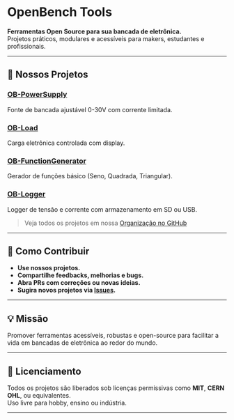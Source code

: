 
# OpenBench Tools

**Ferramentas Open Source para sua bancada de eletrônica.**  
Projetos práticos, modulares e acessíveis para makers, estudantes e profissionais.

---

## 🚀 Nossos Projetos

### [OB-PowerSupply](https://github.com/openbenchtools/OB-PowerSupply)
Fonte de bancada ajustável 0-30V com corrente limitada.

### [OB-Load](https://github.com/openbenchtools/OB-Load)
Carga eletrônica controlada com display.

### [OB-FunctionGenerator](https://github.com/openbenchtools/OB-FunctionGenerator)
Gerador de funções básico (Seno, Quadrada, Triangular).

### [OB-Logger](https://github.com/openbenchtools/OB-Logger)
Logger de tensão e corrente com armazenamento em SD ou USB.

> Veja todos os projetos em nossa [Organização no GitHub](https://github.com/openbenchtools)

---

## 🤝 Como Contribuir

- **Use nossos projetos.**
- **Compartilhe feedbacks, melhorias e bugs.**
- **Abra PRs com correções ou novas ideias.**
- **Sugira novos projetos via [Issues](https://github.com/openbenchtools/OB-PowerSupply/issues).**

---

## 💡 Missão

Promover ferramentas acessíveis, robustas e open-source para facilitar a vida em bancadas de eletrônica ao redor do mundo.

---

## 📜 Licenciamento

Todos os projetos são liberados sob licenças permissivas como **MIT**, **CERN OHL**, ou equivalentes.  
Uso livre para hobby, ensino ou indústria.

---
